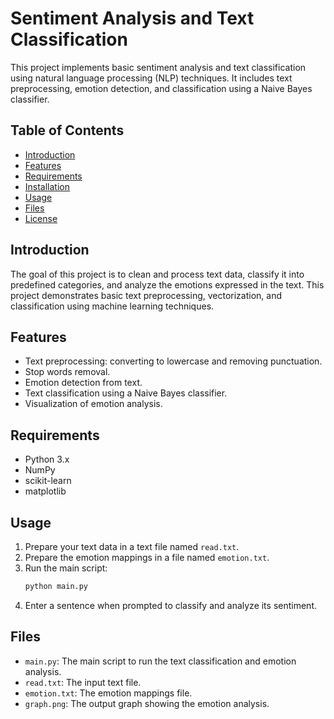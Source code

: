 # Sentiment Analysis and Text Classification

This project implements basic sentiment analysis and text classification using natural language processing (NLP) techniques. It includes text preprocessing, emotion detection, and classification using a Naive Bayes classifier.

## Table of Contents
- [Introduction](#introduction)
- [Features](#features)
- [Requirements](#requirements)
- [Installation](#installation)
- [Usage](#usage)
- [Files](#files)
- [License](#license)

## Introduction
The goal of this project is to clean and process text data, classify it into predefined categories, and analyze the emotions expressed in the text. This project demonstrates basic text preprocessing, vectorization, and classification using machine learning techniques.

## Features
- Text preprocessing: converting to lowercase and removing punctuation.
- Stop words removal.
- Emotion detection from text.
- Text classification using a Naive Bayes classifier.
- Visualization of emotion analysis.

## Requirements
- Python 3.x
- NumPy
- scikit-learn
- matplotlib

## Usage
1. Prepare your text data in a text file named `read.txt`.
2. Prepare the emotion mappings in a file named `emotion.txt`.
3. Run the main script:
   ```bash
   python main.py
   ```
4. Enter a sentence when prompted to classify and analyze its sentiment.

## Files
- `main.py`: The main script to run the text classification and emotion analysis.
- `read.txt`: The input text file.
- `emotion.txt`: The emotion mappings file.
- `graph.png`: The output graph showing the emotion analysis.

